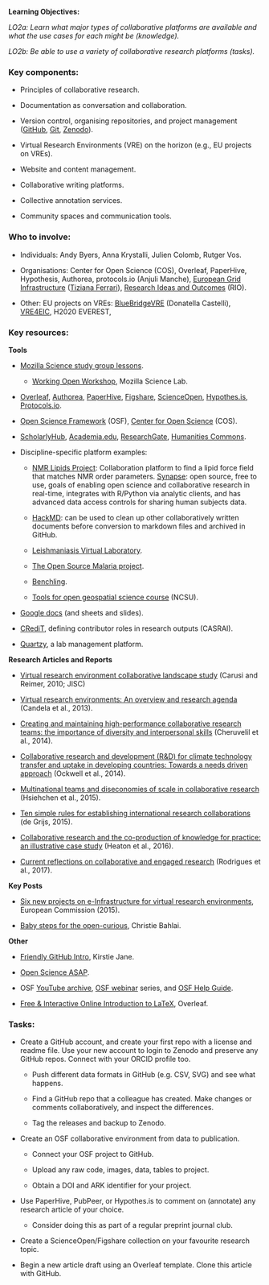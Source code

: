 **Learning Objectives:**

*LO2a: Learn what major types of collaborative platforms are available and what the use cases for each might be (knowledge).*

*LO2b: Be able to use a variety of collaborative research platforms (tasks).*

### Key components:

* Principles of collaborative research.

* Documentation as conversation and collaboration.

* Version control, organising repositories, and project management ([GitHub](http://github.com/), [Git](https://git-scm.com/), [Zenodo](https://zenodo.org/)).

* Virtual Research Environments (VRE) on the horizon (e.g., EU projects on VREs).

* Website and content management.

* Collaborative writing platforms.

* Collective annotation services.

* Community spaces and communication tools.

### Who to involve:

* Individuals: Andy Byers, Anna Krystalli, Julien Colomb, Rutger Vos.

* Organisations: Center for Open Science (COS), Overleaf, PaperHive, Hypothesis, Authorea, protocols.io (Anjuli Manche), [European Grid Infrastructure](https://www.egi.eu/) ([Tiziana Ferrari](mailto:tiziana.ferrari@egi.eu)), [Research Ideas and Outcomes](https://riojournal.com/) (RIO).

* Other: EU projects on VREs: [BlueBridgeVRE](https://www.bluebridge-vres.eu/news/new-bluebridge-vre-supporting-scientific-training-stock-assessment) (Donatella Castelli), [VRE4EIC](http://www.vre4eic.eu/), H2020 EVEREST, 

### Key resources:

**Tools**

* [Mozilla Science study group lessons](https://github.com/mozillascience/studyGroupLessons/issues).

    * [Working Open Workshop](https://github.com/mozillascience/working-open-workshop), Mozilla Science Lab.

* [Overleaf](https://www.overleaf.com/), [Authorea](https://www.authorea.com/product), [PaperHive](https://paperhive.org/), [Figshare](https://figshare.com/), [ScienceOpen](https://www.scienceopen.com/), [Hypothes.is](https://web.hypothes.is/), [Protocols.io](https://www.protocols.io/).

* [Open Science Framework](https://osf.io/) (OSF), [Center for Open Science](https://cos.io/) (COS).

* [ScholarlyHub](https://www.scholarlyhub.org/), [Academia.edu](https://www.academia.edu/), [ResearchGate](https://www.researchgate.net/), [Humanities Commons](https://hcommons.org/).

* Discipline-specific platform examples:

    * [NMR Lipids Project](http://nmrlipids.blogspot.de/): Collaboration platform to find a lipid force field that matches NMR order parameters.
[Synapse](http://synapse.org): open source, free to use, goals of enabling open science and collaborative research in real-time, integrates with R/Python via analytic clients, and has advanced data access controls for sharing human subjects data.

    * [HackMD](https://hackmd.io/): can be used to clean up other collaboratively written documents before conversion to markdown files and archived in GitHub.

    * [Leishmaniasis Virtual Laboratory](http://lvl.i3m.upv.es/#home).

    * [The Open Source Malaria project](http://opensourcemalaria.org/).

    * [Benchling](https://benchling.com/).

    * [Tools for open geospatial science course](https://ncsu-geoforall-lab.github.io/open-science-course/) (NCSU).

* [Google docs](https://docs.google.com/document/u/0/) (and sheets and slides).

* [CRediT](http://docs.casrai.org/CRediT), defining contributor roles in research outputs (CASRAI).

* [Quartzy](https://www.quartzy.com/), a lab management platform.

**Research Articles and Reports**

* [Virtual research environment collaborative landscape study](https://www.webarchive.org.uk/wayback/archive/20140615234259/http://www.jisc.ac.uk/media/documents/publications/vrelandscapereport.pdf) (Carusi and Reimer, 2010; JISC)

* [Virtual research environments: An overview and research agenda](https://www.jstage.jst.go.jp/article/dsj/12/0/12_GRDI-013/_article/-char/ja/) (Candela et al., 2013).

* [Creating and maintaining high-performance collaborative research teams: the importance of diversity and interpersonal skills](http://onlinelibrary.wiley.com/doi/10.1890/130001/full?wol1URL=/doi/10.1890/130001/full&regionCode=DE-BE&identityKey=7b1fdb0f-b092-4ce4-8fe6-14c943f803f6) (Cheruvelil et al., 2014).

* [Collaborative research and development (R&D) for climate technology transfer and uptake in developing countries: Towards a needs driven approach](http://sro.sussex.ac.uk/49408/1/RD_paper_Ockwell.pdf) (Ockwell et al., 2014).

* [Multinational teams and diseconomies of scale in collaborative research](http://advances.sciencemag.org/content/1/8/e1500211) (Hsiehchen et al., 2015).

* [Ten simple rules for establishing international research collaborations](http://journals.plos.org/ploscompbiol/article?id=10.1371/journal.pcbi.1004311) (de Grijs, 2015).

* [Collaborative research and the co-production of knowledge for practice: an illustrative case study](https://implementationscience.biomedcentral.com/articles/10.1186/s13012-016-0383-9) (Heaton et al., 2016).

* [Current reflections on collaborative and engaged research](http://jrp.icaap.org/index.php/jrp/article/view/518) (Rodrigues et al., 2017).

**Key Posts**

* [Six new projects on e-Infrastructure for virtual research environments](https://ec.europa.eu/programmes/horizon2020/en/news/six-new-projects-e-infrastructures-virtual-research-environments), European Commission (2015).

* [Baby steps for the open-curious](https://practicaldatamanagement.wordpress.com/2014/10/23/baby-steps-for-the-open-curious/), Christie Bahlai.

**Other**

* [Friendly Git](https://github.com/KirstieJane/friendly-github-intro)[Hub Intro](https://github.com/KirstieJane/friendly-github-intro), Kirstie Jane.

* [Open Science ASAP](http://openscienceasap.org/).

* OSF [YouTube archive](https://www.youtube.com/channel/UCGPlVf8FsQ23BehDLFrQa-g), [OSF webinar](https://osf.io/qpxv2/) series, and [OSF Help Guide](http://help.osf.io/).

* [Free & Interactive Online Introduction to LaTeX](https://www.overleaf.com/latex/learn/free-online-introduction-to-latex-part-1#.Wo6jbYPwaM9), Overleaf.

### Tasks:

* Create a GitHub account, and create your first repo with a license and readme file. Use your new account to login to Zenodo and preserve any GitHub repos. Connect with your ORCID profile too.

    * Push different data formats in GitHub (e.g. CSV, SVG) and see what happens.

    * Find a GitHub repo that a colleague has created. Make changes or comments collaboratively, and inspect the differences.

    * Tag the releases and backup to Zenodo.

* Create an OSF collaborative environment from data to publication.

    * Connect your OSF project to GitHub.

    * Upload any raw code, images, data, tables to project.

    * Obtain a DOI and ARK identifier for your project.

* Use PaperHive, PubPeer, or Hypothes.is to comment on (annotate) any research article of your choice.

    * Consider doing this as part of a regular preprint journal club.

* Create a ScienceOpen/Figshare collection on your favourite research topic.

* Begin a new article draft using an Overleaf template. Clone this article with GitHub.